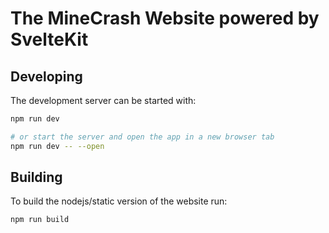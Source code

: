 # The MineCrash Website powered by SvelteKit

## Developing

The development server can be started with:

```bash
npm run dev

# or start the server and open the app in a new browser tab
npm run dev -- --open
```

## Building

To build the nodejs/static version of the website run:

```bash
npm run build
```
